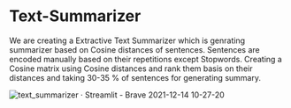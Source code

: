 # Text-Summarizer
We are creating a Extractive Text Summarizer which is genrating summarizer based on Cosine distances of sentences. Sentences are encoded manually based on their repetitions except Stopwords.
Creating a Cosine matrix using Cosine distances and rank them basis on their distances and taking 30-35 % of sentences for generating summary.  

![text_summarizer · Streamlit - Brave 2021-12-14 10-27-20](https://user-images.githubusercontent.com/84308415/145936558-3533699d-4ec0-4b16-a7e8-384df2500157.gif)
